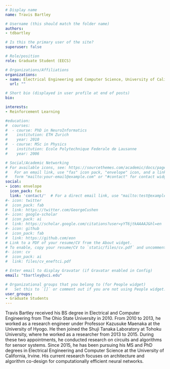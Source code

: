```yaml
---
# Display name
name: Travis Bartley

# Username (this should match the folder name)
authors:
- tdbartley

# Is this the primary user of the site?
superuser: false

# Role/position
role: Graduate Student (EECS)

# Organizations/Affiliations
organizations:
- name: Electrical Engineering and Computer Science, University of California, Irvine
  url: ""

# Short bio (displayed in user profile at end of posts)
bio: 

interests:
- Reinforcement Learning

#education:
#  courses:
#  - course: PhD in NeuroInformatics
#    institution: ETH Zurich
#    year: 2010
#  - course: MSc in Physics
#    institution: Ecole Polytechnique Federale de Lausanne
#    year: 2006

# Social/Academic Networking
# For available icons, see: https://sourcethemes.com/academic/docs/page-builder/#icons
#   For an email link, use "fas" icon pack, "envelope" icon, and a link in the
#   form "mailto:your-email@example.com" or "#contact" for contact widget.
social:
- icon: envelope
  icon_pack: fas
  link: 'contact/'  # For a direct email link, use "mailto:test@example.org".
#- icon: twitter
#  icon_pack: fab
#  link: https://twitter.com/GeorgeCushen
#- icon: google-scholar
#  icon_pack: ai
#  link: https://scholar.google.com/citations?user=yYT6jtkAAAAJ&hl=en
#- icon: github
#  icon_pack: fab
#  link: https://github.com/eon
# Link to a PDF of your resume/CV from the About widget.
# To enable, copy your resume/CV to `static/files/cv.pdf` and uncomment the lines below.
#- icon: cv
#  icon_pack: ai
#  link: files/cv_eneftci.pdf

# Enter email to display Gravatar (if Gravatar enabled in Config)
email: "tbartley@uci.edu"

# Organizational groups that you belong to (for People widget)
#   Set this to `[]` or comment out if you are not using People widget.
user_groups:
- Graduate Students
---
```

Travis Bartley received his BS degree in Electrical and Computer Engineering from The Ohio State University in 2010. From 2010 to 2013, he worked as a research engineer under Professor Kazusuke Maenaka at the University of Hyogo. He then joined the Shuji Tanaka Laboratory at Tohoku University, where he worked as a researcher from 2013 to 2015. During these two appointments, he conducted research on circuits and algorithms for sensor systems. Since 2015, he has been pursuing his MS and PhD degrees in Electrical Engineering and Computer Science at the University of California, Irvine. His current research focuses on architecture and algorithm co-design for computationally efficient neural networks.
